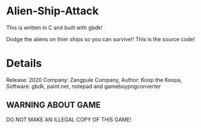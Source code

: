# Alien-Ship-Attack
This is written in C and built with gbdk!

Dodge the aliens on thier ships so you can survive!!
This is the source code!

# Details

Release: 2020
Company: Zangpule Company,
Author: Koop the Koopa,
Software: gbdk, paint.net, notepad and gameboypngconverter

## WARNING ABOUT GAME

DO NOT MAKE AN ILLEGAL COPY OF THIS GAME!
